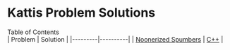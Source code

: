 # Kattis Problem Solutions
Table of Contents
<br/>
| Problem | Solution |
|---------|----------|
| <a href="https://open.kattis.com/problems/noonerizedspumbers">Noonerized Spumbers</a> | <a href="Code/Noonerized Spumbers.cpp">C++</a> |
